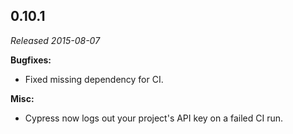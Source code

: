 ## 0.10.1

_Released 2015-08-07_

**Bugfixes:**

- Fixed missing dependency for CI.

**Misc:**

- Cypress now logs out your project's API key on a failed CI run.
